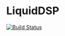 # LiquidDSP

[![Build Status](https://travis-ci.org/JayKickliter/LiquidDSP.jl.svg?branch=master)](https://travis-ci.org/JayKickliter/LiquidDSP.jl)

